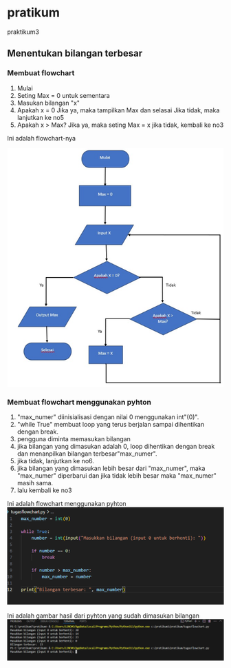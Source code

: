 # pratikum
 praktikum3
 ## Menentukan bilangan terbesar

 ### Membuat flowchart
 1. Mulai 
 2. Seting Max = 0 untuk sementara
 3. Masukan bilangan "x"
 4. Apakah x = 0
    Jika ya, maka tampilkan Max dan selasai
    Jika tidak, maka lanjutkan ke no5
 5. Apakah x > Max?
    Jika ya, maka seting Max = x
    jika tidak, kembali ke no3

 Ini adalah flowchart-nya

 ![gambar 1](ss1.jpeg)

 ### Membuat flowchart menggunakan pyhton
 1. "max_numer" diinisialisasi dengan nilai 0 menggunakan int"(0)".
 2. "while True" membuat loop yang terus berjalan sampai dihentikan dengan break.
 3. pengguna diminta memasukan bilangan 
 4. jika bilangan yang dimasukan adalah 0, loop dihentikan dengan break dan menanpilkan bilangan terbesar"max_numer".
 5. jika tidak, lanjutkan ke no6.
 6. jika bilangan yang dimasukan lebih besar dari "max_numer", maka "max_numer" diperbarui dan jika tidak lebih besar maka "max_numer" masih sama.
 7. lalu kembali ke no3

 Ini adalah flowchart menggunakan pyhton
 ![gambar 2](ss2.png)

 Ini adalah gambar hasil dari pyhton yang sudah dimasukan bilangan
 ![gambar 3](ss3.png)